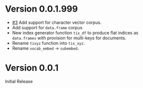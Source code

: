 Version 0.0.1.999
=================

* [#3](https://github.com/vspinu/mlvocab/issues/3) Add support for character vector corpus.
* Add support for `data.frame` corpus
* New index generator function `tix_df` to produce flat indices as `data.frames` with provision for multi-keys for documents. 
* Rename `tixyz` function into `tix_xyz`.
* Rename `vocab_embed` -> `subembed`.


Version 0.0.1
=============

Initial Release
